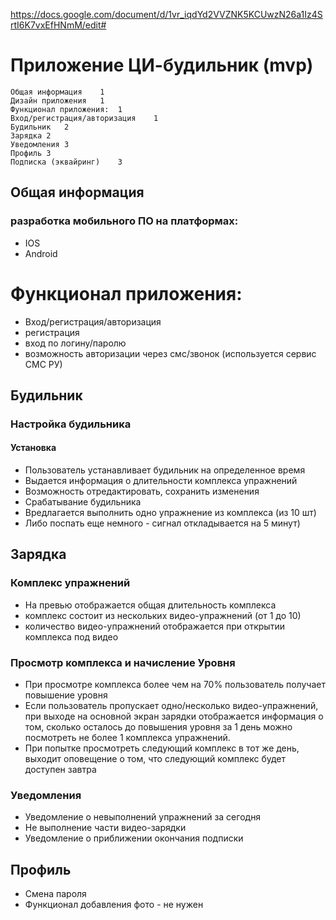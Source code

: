 https://docs.google.com/document/d/1vr_iqdYd2VVZNK5KCUwzN26a1Iz4SrtI6K7vxEfHNmM/edit#


# Приложение ЦИ-будильник (mvp)
    Общая информация	1
    Дизайн приложения	1
    Функционал приложения:	1
    Вход/регистрация/авторизация	1
    Будильник	2
    Зарядка	2
    Уведомления	3
    Профиль	3
    Подписка (эквайринг)	3

## Общая информация
### разработка мобильного ПО на платформах:
* IOS
* Android


# Функционал приложения:
* Вход/регистрация/авторизация
* регистрация
* вход по логину/паролю
* возможность авторизации через смс/звонок (используется сервис СМС РУ)


## Будильник
### Настройка будильника
#### Установка
* Пользователь устанавливает будильник на определенное время
* Выдается информация о длительности комплекса упражнений
* Возможность отредактировать, сохранить изменения
* Срабатывание будильника
* Вредлагается выполнить одно упражнение из комплекса (из 10 шт)
* Либо поспать еще немного - сигнал откладывается на 5 минут)

## Зарядка

### Комплекс упражнений
* На превью отображается общая длительность комплекса
* комплекс состоит из нескольких видео-упражнений (от 1 до 10)
* количество видео-упражнений отображается  при открытии комплекса под видео
### Просмотр комплекса и начисление Уровня
* При просмотре комплекса более чем на 70% пользователь получает повышение уровня
* Если пользователь пропускает одно/несколько видео-упражнений, при выходе на основной 
    экран зарядки отображается информация о том, сколько осталось до повышения уровня
    за 1 день можно посмотреть не более 1 комплекса упражнений. 
* При попытке просмотреть следующий комплекс в тот же день, выходит оповещение о том, 
    что следующий комплекс будет доступен завтра
### Уведомления
* Уведомление о невыполнений упражнений за сегодня
* Не выполнение части видео-зарядки
* Уведомление о приближении окончания подписки

## Профиль
* Смена пароля
* Функционал добавления фото - не нужен
